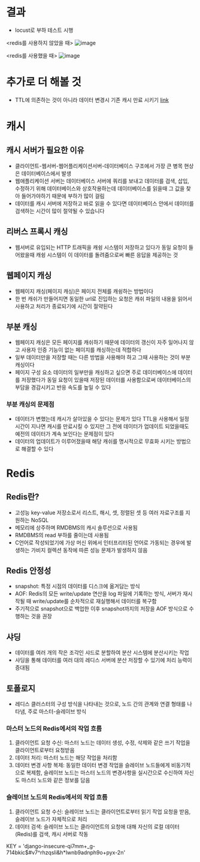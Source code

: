 # 결과
- locust로 부하 테스트 시행 

<redis를 사용하지 않았을 때>
![image](https://github.com/Maker-H/Toypjt-CacheServer-Test/assets/83294376/e67477f7-f40c-4ff6-8eac-c42833fee8ab)


<redis를 사용했을 때>
![image](https://github.com/Maker-H/Toypjt-CacheServer-Test/assets/83294376/9b3574d9-b482-44a7-a195-3d8550767978)


# 추가로 더 해볼 것
- TTL에 의존하는 것이 아니라 데이터 변경시 기존 캐시 만료 시키기 [link](https://jupiny.com/2018/02/27/caching-using-redis-on-django/)

# 캐시

## 캐시 서버가 필요한 이유
- 클라이언트-웹서버-웹어플리케이션서버-데이터베이스 구조에서 가장 큰 병목 현상은 데이터베이스에서 발생
- 웹애플리케이션 서버는 데이터베이스 서버에 쿼리를 보내고 데이터를 검색, 삽입, 수정하기 위해 데이터베이스와 상호작용하는데 데이터베이스를 읽을때 그 값을 찾아 들어가야하기 때문에 부하가 많이 걸림
- 데이터를 캐시 서버에 저장하고 바로 읽을 수 있다면 데이터베이스 안에서 데이터를 검색하는 시간이 많이 절약될 수 있습니다

## 리버스 프록시 캐싱
- 웹서버로 유입되는 HTTP 트래픽을 캐슁 시스템이 저장하고 있다가 동일 요청이 들어왔을때 캐슁 시스템이 이 데이터를 돌려줌으로써 빠른 응답을 제공하는 것


## 웹페이지 캐싱
- 웹페이지 캐싱(페이지 캐싱)은 페이지 전체를 캐슁하는 방법이다
- 한 번 캐쉬가 만들어지면 동일한 url로 진입하는 요청은 캐쉬 파일의 내용을 읽어서 사용하고 처리가 종료되기에 시간이 절약된다

## 부분 캐싱
- 웹페이지 캐싱은 모든 페이지를 캐쉬하기 때문에 데이터의 갱신이 자주 일어나지 않고 사용자 인증 기능이 없는 페이지를 캐싱하는데 적합하다
- 일부 데이터만을 저장할 때는 다른 방법을 사용해야 하고 그때 사용하는 것이 부분 캐싱이다
- 페이지 구성 요소 데이터의 일부만을 캐싱하고 싶으면 주로 데이터베이스에 데이터를 저장했다가 동일 요청이 있을때 저장된 데이터를 사용함으로써 데이터베이스의 부담을 경감시키고 반응 속도를 높일 수 있다

### 부분 캐싱의 문제점
- 데이터가 변했는데 캐시가 살아있을 수 있다는 문제가 있다 TTL을 사용해서 일정 시간이 지나면 캐시를 만료시킬 수 있지만 그 전에 데이터가 업데이트 되었을때도 예전의 데이터가 계속 보인다는 문제점이 있다
- 데이터의 업데이트가 이루어졌을때 해당 캐쉬를 명시적으로 무효화 시키는 방법으로 해결할 수 있다


# Redis

## Redis란?
- 고성능 key-value 저장소로서 리스트, 해시, 셋, 정렬된 셋 등 여러 자료구조를 지원하는 NoSQL
- 메모리에 상주하며 RMDBMS의 캐시 솔루션으로 사용됨
- RMDBMS의 read 부하를 줄이는데 사용됨
- C언어로 작성되었기에 가상 머신 위에서 인터프리터된 언어로 가동되는 경우에 발생하는 가비지 컬렉션 동작에 따른 성능 문제가 발생하지 않음


## Redis 안정성
- snapshot: 특정 시점의 데이터를 디스크에 옮겨담는 방식
- AOF: Redis의 모든 write/update 연산을 log 파일에 기록하는 방식, 서버가 재시작될 때 write/update를 순차적으로 재실행해서 데이터를 복구함
- 주기적으로 snapshot으로 백업한 이후 snapshot까지의 저장을 AOF 방식으로 수행하는 것을 권장

## 샤딩
- 데이터를 여러 개의 작은 조각인 샤드로 분할하여 분산 시스템에 분산시키는 작업 
- 샤딩을 통해 데이터를 여러 대의 레디스 서버에 분산 저장할 수 있기에 처리 능력이 증대됨

## 토폴로지 
- 레디스 클러스터의 구성 방식을 나타내는 것으로, 노드 간의 관계와 연결 형태를 나타냄, 주로 마스터-슬레이브 방식

### 마스터 노드의 Redis에서의 작업 흐름
1. 클라이언트 요청 수신: 마스터 노드는 데이터 생성, 수정, 삭제와 같은 쓰기 작업을 클라이언트로부터 요청받음
2. 데이터 처리: 마스터 노드는 해당 작업을 처리함
3. 데이터 변경 사항 복제: 동일한 데이터 변경 작업을 슬레이브 노드들에게 비동기적으로 복제함, 슬레이브 노드는 마스터 노드의 변경사항을 실시간으로 수신하여 자신도 마스터 노드와 같은 정보를 담음


### 슬레이브 노드의 Redis에서의 작업 흐름
1. 클라이언트 요청 수신: 슬레이브 노드는 클라이언트로부터 읽기 작업 요청을 받음, 슬레이브 노드가 자체적으로 처리
2. 데이터 검색: 슬레이브 노드는 클라이언트의 요청애 대해 자신의 로컬 데이터(Redis)를 검색, 캐시 서버로 작동


KEY = 'django-insecure-qi7mm+_g-714bkic$#v7^rhzqsli&h*lwnb9adnph9o+pyx-2n'